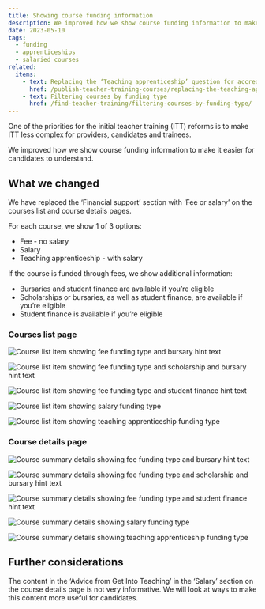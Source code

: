 ```yaml
---
title: Showing course funding information
description: We improved how we show course funding information to make it easier for candidates to understand
date: 2023-05-10
tags:
  - funding
  - apprenticeships
  - salaried courses
related:
  items:
    - text: Replacing the ‘Teaching apprenticeship’ question for accredited providers
      href: /publish-teacher-training-courses/replacing-the-teaching-apprenticeship-question-for-accredited-providers/
    - text: Filtering courses by funding type
      href: /find-teacher-training/filtering-courses-by-funding-type/
---
```


One of the priorities for the initial teacher training (ITT) reforms is to make ITT less complex for providers, candidates and trainees.

We improved how we show course funding information to make it easier for candidates to understand.

## What we changed

We have replaced the ‘Financial support’ section with ‘Fee or salary’ on the courses list and course details pages.

For each course, we show 1 of 3 options:

- Fee - no salary
- Salary
- Teaching apprenticeship - with salary

If the course is funded through fees, we show additional information:

- Bursaries and student finance are available if you’re eligible
- Scholarships or bursaries, as well as student finance, are available if you’re eligible
- Student finance is available if you’re eligible

### Courses list page

![Course list item showing fee funding type and bursary hint text](course-list-item--fee-paying-bursary.png "Course list item showing fee funding type and bursary hint text")

![Course list item showing fee funding type and scholarship and bursary hint text](course-list-item--fee-paying-scholarship-bursary.png "Course list item showing fee funding type and scholarship and bursary hint text")

![Course list item showing fee funding type and student finance hint text](course-list-item--fee-paying-student-finance.png "Course list item showing fee funding type and student finance hint text")

![Course list item showing salary funding type](course-list-item--salary.png "Course list item showing salary funding type")

![Course list item showing teaching apprenticeship funding type](course-list-item--teaching-apprenticeship.png "Course list item showing teaching apprenticeship funding type")


### Course details page

![Course summary details showing fee funding type and bursary hint text](course-details--fee-paying-bursary.png "Course summary details showing fee funding type and bursary hint text")

![Course summary details showing fee funding type and scholarship and bursary hint text](course-details--fee-paying-scholarship-bursary.png "Course summary details showing fee funding type and scholarship and bursary hint text")

![Course summary details showing fee funding type and student finance hint text](course-details--fee-paying-student-finance.png "Course summary details showing fee funding type and student finance hint text")

![Course summary details showing salary funding type](course-details--salary.png "Course summary details showing salary funding type")

![Course summary details showing teaching apprenticeship funding type](course-details--teaching-apprenticeship.png "Course summary details showing teaching apprenticeship funding type")

## Further considerations

The content in the ‘Advice from Get Into Teaching’ in the ‘Salary’ section on the course details page is not very informative. We will look at ways to make this content more useful for candidates.
